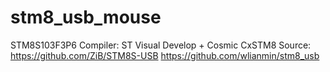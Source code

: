 # stm8_usb_mouse
STM8S103F3P6
Compiler: ST Visual Develop + Cosmic CxSTM8
Source:
https://github.com/ZiB/STM8S-USB
https://github.com/wlianmin/stm8_usb

